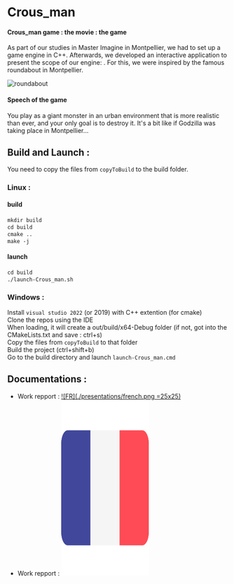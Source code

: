 # Crous_man
#### Crous_man game : the movie : the game
As part of our studies in Master Imagine in Montpellier, we had to set up a game engine in C++.
Afterwards, we developed an interactive application to present the scope of our engine: .
For this, we were inspired by the famous roundabout in Montpellier.

![roundabout](./presentations/famous_roundabout.jpg)

#### Speech of the game
You play as a giant monster in an urban environment that is more realistic than ever, and your only goal is to destroy it. It's a bit like if Godzilla was taking place in Montpellier...

## Build and Launch : 
You need to copy the files from `copyToBuild` to the build folder.
### Linux :
#### build
```
mkdir build
cd build
cmake ..
make -j
```
#### launch
```
cd build
./launch-Crous_man.sh
```
### Windows :

Install `visual studio 2022` (or 2019) with C++ extention (for cmake)  
Clone the repos using the IDE  
When loading, it will create a out/build/x64-Debug folder (if not, got into the CMakeLists.txt and save : ctrl+s)  
Copy the files from `copyToBuild` to that folder  
Build the project (ctrl+shift+b)  
Go to the build directory and launch `launch-Crous_man.cmd`  

## Documentations :

- Work repport : [![FR](./presentations/french.png =25x25)](./presentations/GameEngine-ReindersErwanAngeClement.pdf)
- Work repport : [<img src="./presentations/french.png" width="200" height="400"/>](./presentations/GameEngine-ReindersErwanAngeClement.pdf)

